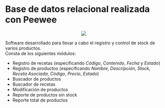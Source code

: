 # Base de datos relacional realizada con Peewee
<p align="center">
<img src="https://warehouse-camo.ingress.cmh1.psfhosted.org/2476deb0c7f7032463ca29214a7aeb3a8647a837/687474703a2f2f692e696d6775722e636f6d2f7a68636f542e706e67">
</p>

Software desarrollado para llevar a cabo el registro y control de stock de varios productos.</br>
Consta de los siguientes módulos:
- Registro de recetas (especificando *Código*, *Contenido*, *Fecha* y *Estado*)
- Registro de productos (especificando *Nombre*, *Descripción*, *Stock*, *Receta Asociada*, *Código*, *Precio*, *Estado*)
- Buscador de productos
- Buscador de recetas
- Modificación de productos
- Reporte de productos sin stock
- Reporte total de productos
